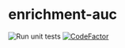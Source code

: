 # enrichment-auc
![Run unit tests](https://github.com/ZAEDPolSl/enrichment-auc/actions/workflows/unittest.yml/badge.svg)
[![CodeFactor](https://www.codefactor.io/repository/github/zaedpolsl/enrichment-auc/badge?s=0a2708157028b922c097a34ac955fe1c363866be)](https://www.codefactor.io/repository/github/zaedpolsl/enrichment-auc)
